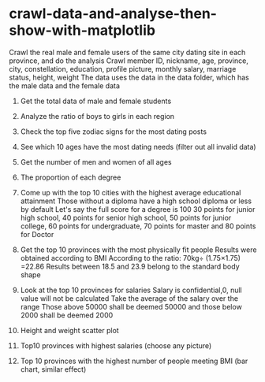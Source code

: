 # crawl-data-and-analyse-then-show-with-matplotlib

Crawl the real male and female users of the same city dating site in each province, and do the analysis 
Crawl member ID, nickname, age, province, city, constellation, education, profile picture, monthly salary, marriage status, height, weight 
The data uses the data in the data folder, which has the male data and the female data 
1. Get the total data of male and female students 
2. Analyze the ratio of boys to girls in each region
 



3. Check the top five zodiac signs for the most dating posts 
4. See which 10 ages have the most dating needs (filter out all invalid data) 
5. Get the number of men and women of all ages 
6. The proportion of each degree
 



 
7. Come up with the top 10 cities with the highest average educational attainment 
Those without a diploma have a high school diploma or less by default 
Let's say the full score for a degree is 100 
30 points for junior high school, 40 points for senior high school, 50 points for junior college, 60 points for undergraduate, 70 points for master and 80 points for Doctor 
8. Get the top 10 provinces with the most physically fit people 
Results were obtained according to BMI 
According to the ratio: 70kg÷ (1.75×1.75) =22.86 
Results between 18.5 and 23.9 belong to the standard body shape 
9. Look at the top 10 provinces for salaries 
Salary is confidential,0, null value will not be calculated 
Take the average of the salary over the range 
Those above 50000 shall be deemed 50000 and those below 2000 shall be deemed 2000
 



3. Height and weight scatter plot 
3. Top10 provinces with highest salaries (choose any picture) 
3. Top 10 provinces with the highest number of people meeting BMI (bar chart, similar effect)

                                                                                                                                                                                                                                                                                                                                                              
